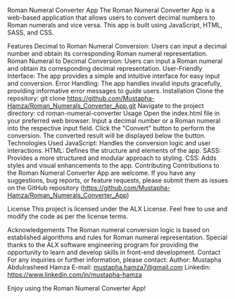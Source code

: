 Roman Numeral Converter App
The Roman Numeral Converter App is a web-based application that allows users to convert decimal numbers to Roman numerals and vice versa. This app is built using JavaScript, HTML, SASS, and CSS.

Features
Decimal to Roman Numeral Conversion: Users can input a decimal number and obtain its corresponding Roman numeral representation.
Roman Numeral to Decimal Conversion: Users can input a Roman numeral and obtain its corresponding decimal representation.
User-Friendly Interface: The app provides a simple and intuitive interface for easy input and conversion.
Error Handling: The app handles invalid inputs gracefully, providing informative error messages to guide users.
Installation
Clone the repository: git clone https://github.com/Mustapha-Hamza/Roman_Numerals_Converter_App.git
Navigate to the project directory: cd roman-numeral-converter
Usage
Open the index.html file in your preferred web browser.
Input a decimal number or a Roman numeral into the respective input field.
Click the "Convert" button to perform the conversion.
The converted result will be displayed below the button.
Technologies Used
JavaScript: Handles the conversion logic and user interactions.
HTML: Defines the structure and elements of the app.
SASS: Provides a more structured and modular approach to styling.
CSS: Adds styles and visual enhancements to the app.
Contributing
Contributions to the Roman Numeral Converter App are welcome. If you have any suggestions, bug reports, or feature requests, please submit them as issues on the GitHub repository (https://github.com/Mustapha-Hamza/Roman_Numerals_Converter_App)


License
This project is licensed under the ALX License. Feel free to use and modify the code as per the license terms.

Acknowledgements
The Roman numeral conversion logic is based on established algorithms and rules for Roman numeral representation.
Special thanks to the ALX software engineering program for providing the opportunity to learn and develop skills in front-end development.
Contact
For any inquiries or further information, please contact:
Author: Mustapha Abdulrasheed Hamza
        E-mail: mustapha.hamza7@gmail.com
        Linkedin: https://www.linkedin.com/in/mustapha-hamza
        

Enjoy using the Roman Numeral Converter App!
